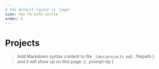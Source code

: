 ```yaml
---
# the default layout is 'page'
icon: fas fa-info-circle
order: 5
---
```


# Projects

> Add Markdown syntax content to file `_tabs/projects.md`{: .filepath } and it will show up on this page.
{: .prompt-tip }
